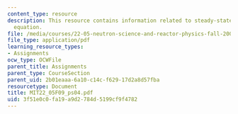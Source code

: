 ```yaml
---
content_type: resource
description: This resource contains information related to steady-state neutron transport
  equation.
file: /media/courses/22-05-neutron-science-and-reactor-physics-fall-2009/3f51e0c0fa19a9d2784d5199cf9f4782_MIT22_05F09_ps04.pdf
file_type: application/pdf
learning_resource_types:
- Assignments
ocw_type: OCWFile
parent_title: Assignments
parent_type: CourseSection
parent_uid: 2b01eaaa-6a10-c14c-f629-17d2a8d57fba
resourcetype: Document
title: MIT22_05F09_ps04.pdf
uid: 3f51e0c0-fa19-a9d2-784d-5199cf9f4782
---
```

